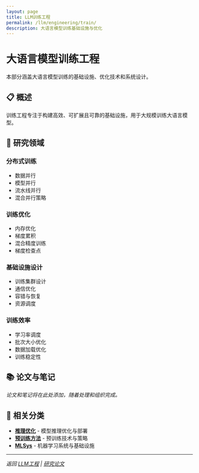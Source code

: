 ```yaml
---
layout: page
title: LLM训练工程
permalink: /llm/engineering/train/
description: 大语言模型训练基础设施与优化
---
```


# 大语言模型训练工程

本部分涵盖大语言模型训练的基础设施、优化技术和系统设计。

## 📋 概述

训练工程专注于构建高效、可扩展且可靠的基础设施，用于大规模训练大语言模型。

## 🔬 研究领域

### 分布式训练
- 数据并行
- 模型并行
- 流水线并行
- 混合并行策略

### 训练优化
- 内存优化
- 梯度累积
- 混合精度训练
- 梯度检查点

### 基础设施设计
- 训练集群设计
- 通信优化
- 容错与恢复
- 资源调度

### 训练效率
- 学习率调度
- 批次大小优化
- 数据加载优化
- 训练稳定性

## 📚 论文与笔记

*论文和笔记将在此处添加，随着处理和组织完成。*

## 🔗 相关分类

- **[推理优化](/llm/engineering/inference/)** - 模型推理优化与部署
- **[预训练方法](/llm/algorithm/pretrain/)** - 预训练技术与策略
- **[MLSys](/mlsys/)** - 机器学习系统与基础设施

---

*返回 [LLM工程](/llm/engineering/) | [研究论文](/blog/)* 
